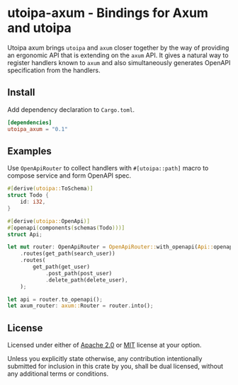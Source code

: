 # utoipa-axum - Bindings for Axum and utoipa

Utoipa axum brings `utoipa` and `axum` closer together by the way of providing an ergonomic API that is extending on
the `axum` API. It gives a natural way to register handlers known to `axum` and also simultaneously generates OpenAPI
specification from the handlers.

## Install

Add dependency declaration to `Cargo.toml`.

```toml
[dependencies]
utoipa_axum = "0.1"
```

## Examples

Use `OpenApiRouter` to collect handlers with `#[utoipa::path]` macro to compose service and form OpenAPI spec.

```rust
#[derive(utoipa::ToSchema)]
struct Todo {
    id: i32,
}

#[derive(utoipa::OpenApi)]
#[openapi(components(schemas(Todo)))]
struct Api;

let mut router: OpenApiRouter = OpenApiRouter::with_openapi(Api::openapi())
    .routes(get_path(search_user))
    .routes(
        get_path(get_user)
            .post_path(post_user)
            .delete_path(delete_user),
    );

let api = router.to_openapi();
let axum_router: axum::Router = router.into();
```

## License

Licensed under either of [Apache 2.0](LICENSE-APACHE) or [MIT](LICENSE-MIT) license at your option.

Unless you explicitly state otherwise, any contribution intentionally submitted for inclusion in this crate
by you, shall be dual licensed, without any additional terms or conditions.

